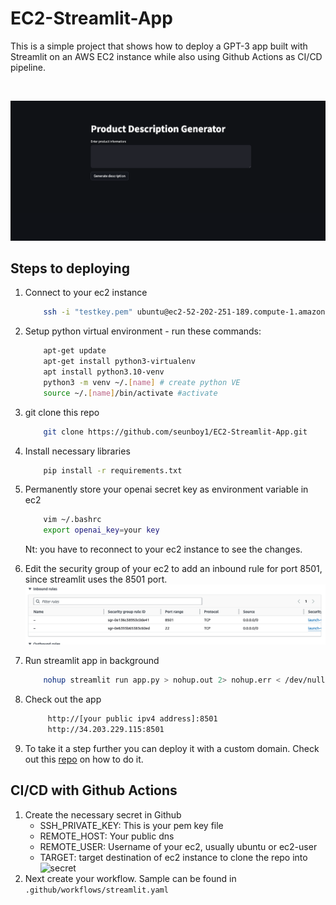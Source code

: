# EC2-Streamlit-App
This is a simple project that shows how to deploy a GPT-3 app built with Streamlit on an AWS EC2 instance while also using Github Actions as CI/CD pipeline. 

<br/>

![app](assets/app.png)

## Steps to deploying

1. Connect to your ec2 instance
    ```bash
        ssh -i "testkey.pem" ubuntu@ec2-52-202-251-189.compute-1.amazonaws.com
    ```

2. Setup python virtual environment - run these commands:
    ```bash
        apt-get update
        apt-get install python3-virtualenv
        apt install python3.10-venv 
        python3 -m venv ~/.[name] # create python VE
        source ~/.[name]/bin/activate #activate
    ```
3. git clone this repo
    ```bash
        git clone https://github.com/seunboy1/EC2-Streamlit-App.git
    ```
4. Install necessary libraries
    ```bash
        pip install -r requirements.txt
    ```
5. Permanently store your openai secret key as environment variable in ec2 
    ```bash
        vim ~/.bashrc
        export openai_key=your key
    ```
   Nt: you have to reconnect to your ec2 instance to see the changes.
6. Edit the security group of your ec2 to add an inbound rule for port 8501, since streamlit uses the 8501 port.
   ![inbound](assets/inbound.png)
7. Run streamlit app in background
    ```bash
        nohup streamlit run app.py > nohup.out 2> nohup.err < /dev/null &
    ```
8. Check out the app
   ```bash
        http://[your public ipv4 address]:8501
        http://34.203.229.115:8501
    ```
9.  To take it a step further you can deploy it with a custom domain. Check out this [repo](https://github.com/seunboy1/Static-Website) on how to do it.

## CI/CD with Github Actions

1. Create the necessary secret in Github 
   * SSH_PRIVATE_KEY: This is your pem key file
   * REMOTE_HOST: Your public dns 
   * REMOTE_USER: Username of your ec2, usually ubuntu or ec2-user
   * TARGET: target destination of ec2 instance to clone the repo into
        ![secret](assets/secret.png)
2. Next create your workflow. Sample can be found in `.github/workflows/streamlit.yaml` 
    

